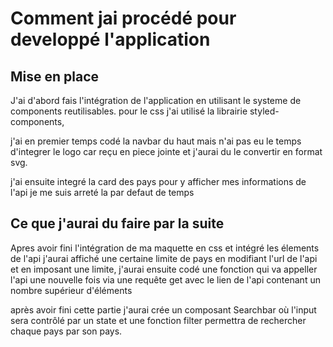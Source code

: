 # Comment jai procédé pour developpé l'application 

## Mise en place 

J'ai d'abord fais l'intégration de l'application en utilisant le systeme de components reutilisables.
pour le css j'ai utilisé la librairie styled-components, 

j'ai en premier temps codé la navbar du haut mais n'ai pas eu le temps d'integrer le logo
car reçu en piece jointe et j'aurai du le convertir en format svg. 

j'ai ensuite integré la card des pays pour y afficher mes informations de l'api 
je me suis arreté la par defaut de temps 

## Ce que j'aurai du faire par la suite

Apres avoir fini l'intégration de ma maquette en css et intégré les élements de l'api
j'aurai affiché une certaine limite de pays en modifiant l'url de l'api et en imposant une limite, j'aurai ensuite
codé une fonction qui va appeller l'api une nouvelle fois via une requête get avec le lien de l'api contenant un nombre supérieur d'éléments 

après avoir fini cette partie j'aurai crée un composant Searchbar où l'input sera contrôlé par un state et une fonction filter permettra de rechercher
chaque pays par son pays. 